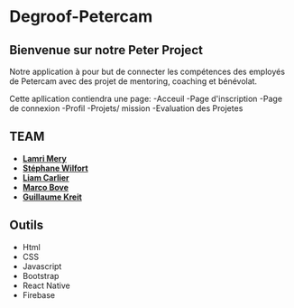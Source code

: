 # Degroof-Petercam

## Bienvenue sur notre Peter Project

Notre application à pour but de connecter les compétences des employés de Petercam avec des projet de mentoring, coaching et bénévolat.

Cette apllication contiendra une page:
-Acceuil
-Page d'inscription
-Page de connexion 
-Profil
-Projets/ mission
-Evaluation des Projetes

## TEAM

* [**Lamri Mery**](https://github.com/Lamri-Mery)
* [**Stéphane Wilfort**](https://github.com/wilfort)
* [**Liam Carlier**](https://github.com/CarlierLiam)
* [**Marco Bove**](https://github.com/marcomisco)
* [**Guillaume Kreit**](https://github.com/Guillaume-Kreit)



##  Outils 

* Html
* CSS
* Javascript
* Bootstrap
* React Native
* Firebase
